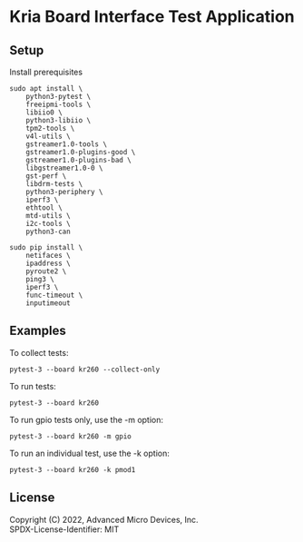# Kria Board Interface Test Application

## Setup
Install prerequisites
```
sudo apt install \
	python3-pytest \
	freeipmi-tools \
	libiio0 \
	python3-libiio \
	tpm2-tools \
	v4l-utils \
	gstreamer1.0-tools \
	gstreamer1.0-plugins-good \
	gstreamer1.0-plugins-bad \
	libgstreamer1.0-0 \
	gst-perf \
	libdrm-tests \
	python3-periphery \
	iperf3 \
	ethtool \
	mtd-utils \
	i2c-tools \
	python3-can

sudo pip install \
	netifaces \
	ipaddress \
	pyroute2 \
	ping3 \
	iperf3 \
	func-timeout \
	inputimeout
```
## Examples
To collect tests:
```
pytest-3 --board kr260 --collect-only
```

To run tests:
```
pytest-3 --board kr260
```

To run gpio tests only, use the -m option:
```
pytest-3 --board kr260 -m gpio
```

To run an individual test, use the -k option:
```
pytest-3 --board kr260 -k pmod1
```

## License

Copyright (C) 2022, Advanced Micro Devices, Inc.\
SPDX-License-Identifier: MIT
